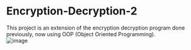 # Encryption-Decryption-2
This project is an extension of the encryption decryption program done previously, now using OOP (Object Oriented Programming).  
![image](https://github.com/izmanaveed/Encryption-Decryption-2/assets/59065717/dd86fad1-eb19-418f-92c4-1a6f96546f2a)
